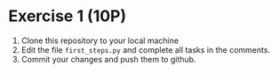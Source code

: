 # Exercise 1 (10P)

1. Clone this repository to your local machine
2. Edit the file `first_steps.py` and complete all tasks in the comments.
3. Commit your changes and push them to github.
